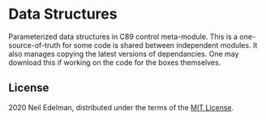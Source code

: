 # Data Structures #

Parameterized data structures in C89 control meta-module. This is a
one-source-of-truth for some code is shared between independent modules.
It also manages copying the latest versions of dependancies. One may
download this if working on the code for the boxes themselves.

## License ##

2020 Neil Edelman, distributed under the terms of the [MIT License](https://opensource.org/licenses/MIT)\.
